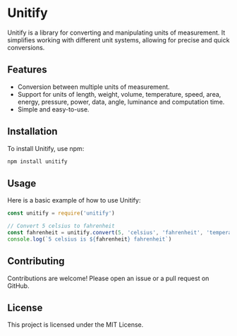 # Unitify

Unitify is a library for converting and manipulating units of measurement.
It simplifies working with different unit systems, allowing for precise and quick conversions.

## Features

- Conversion between multiple units of measurement.
- Support for units of length, weight, volume, temperature, speed, area, energy, pressure, power, data, angle, luminance and computation time.
- Simple and easy-to-use.

## Installation

To install Unitify, use npm:

```bash
npm install unitify
```

## Usage

Here is a basic example of how to use Unitify:

```javascript
const unitify = require('unitify')

// Convert 5 celsius to fahrenheit
const fahrenheit = unitify.convert(5, 'celsius', 'fahrenheit', 'temperature')
console.log(`5 celsius is ${fahrenheit} fahrenheit`)
```

## Contributing

Contributions are welcome! Please open an issue or a pull request on GitHub.

## License

This project is licensed under the MIT License.
